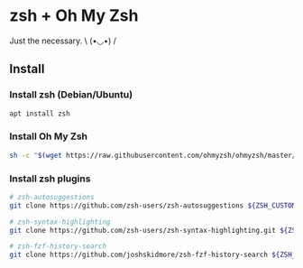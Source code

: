 # zsh + Oh My Zsh

Just the necessary. \ (•◡•) /

## Install

### Install zsh (Debian/Ubuntu)

```sh
apt install zsh
```

### Install Oh My Zsh

```sh
sh -c "$(wget https://raw.githubusercontent.com/ohmyzsh/ohmyzsh/master/tools/install.sh -O -)"
```

### Install zsh plugins

```sh
# zsh-autosuggestions
git clone https://github.com/zsh-users/zsh-autosuggestions ${ZSH_CUSTOM:-~/.oh-my-zsh/custom}/plugins/zsh-autosuggestions

# zsh-syntax-highlighting
git clone https://github.com/zsh-users/zsh-syntax-highlighting.git ${ZSH_CUSTOM:-~/.oh-my-zsh/custom}/plugins/zsh-syntax-highlighting

# zsh-fzf-history-search
git clone https://github.com/joshskidmore/zsh-fzf-history-search ${ZSH_CUSTOM:=~/.oh-my-zsh/custom}/plugins/zsh-fzf-history-search
```
